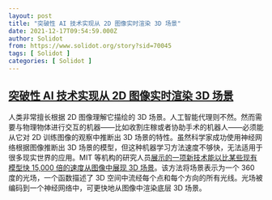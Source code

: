 ```yaml
---
layout: post
title: "突破性 AI 技术实现从 2D 图像实时渲染 3D 场景"
date: 2021-12-17T09:54:59.000Z
author: Solidot
from: https://www.solidot.org/story?sid=70045
tags: [ Solidot ]
categories: [ Solidot ]
---
```

<!--1639734899000-->
[突破性 AI 技术实现从 2D 图像实时渲染 3D 场景](https://www.solidot.org/story?sid=70045)
------

<div>
人类非常擅长根据 2D 图像理解它描绘的 3D 场景。人工智能代理则不然。然而需要与物理物体进行交互的机器——比如收割庄稼或者协助手术的机器人——必须能从它对 2D 训练图像的观察中推断出 3D 场景的特性。虽然科学家成功使用神经网络根据图像推断出 3D 场景的模型，但这种机器学习方法速度不够快，无法适用于很多现实世界的应用。MIT 等机构的研究人员<a href="https://scitechdaily.com/breakthrough-ai-technique-enables-real-time-rendering-of-scenes-in-3d-from-2d-images/" target="_blank">展示的一项新技术能以比某些现有模型快 15,000 倍的速度从图像中展现 3D 场景</a>。该方法将场景表示为一个 360 度的光场，一个函数描述了 3D 空间中流经每个点和每个方向的所有光线。光场被编码到一个神经网络中，可更快地从图像中渲染底层 3D 场景。
</div>
